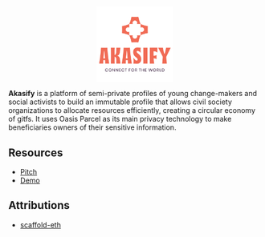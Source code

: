 <p align="center">
  <img align="center" width="30%" src="/documentation/logo_main.svg">
</p>

**Akasify** is a platform of semi-private profiles of young change-makers and social activists to build an immutable profile that allows civil society organizations to allocate resources efficiently, creating a circular economy of gitfs. It uses Oasis Parcel as its main privacy technology to make beneficiaries owners of their sensitive information.

## Resources

* [Pitch]()
* [Demo](https://youtu.be/_4OSDec_gs4)

## Attributions

* [scaffold-eth](https://github.com/austintgriffith/scaffold-eth)